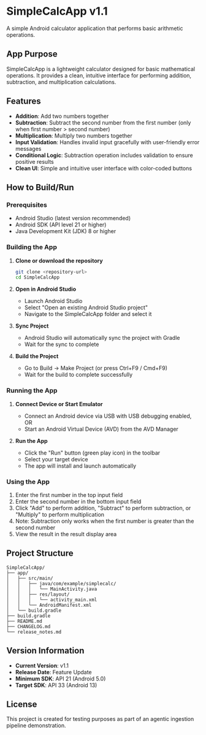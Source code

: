 # SimpleCalcApp v1.1

A simple Android calculator application that performs basic arithmetic operations.

## App Purpose

SimpleCalcApp is a lightweight calculator designed for basic mathematical operations. It provides a clean, intuitive interface for performing addition, subtraction, and multiplication calculations.

## Features

- **Addition**: Add two numbers together
- **Subtraction**: Subtract the second number from the first number (only when first number > second number)
- **Multiplication**: Multiply two numbers together
- **Input Validation**: Handles invalid input gracefully with user-friendly error messages
- **Conditional Logic**: Subtraction operation includes validation to ensure positive results
- **Clean UI**: Simple and intuitive user interface with color-coded buttons

## How to Build/Run

### Prerequisites

- Android Studio (latest version recommended)
- Android SDK (API level 21 or higher)
- Java Development Kit (JDK) 8 or higher

### Building the App

1. **Clone or download the repository**
   ```bash
   git clone <repository-url>
   cd SimpleCalcApp
   ```

2. **Open in Android Studio**
   - Launch Android Studio
   - Select "Open an existing Android Studio project"
   - Navigate to the SimpleCalcApp folder and select it

3. **Sync Project**
   - Android Studio will automatically sync the project with Gradle
   - Wait for the sync to complete

4. **Build the Project**
   - Go to Build → Make Project (or press Ctrl+F9 / Cmd+F9)
   - Wait for the build to complete successfully

### Running the App

1. **Connect Device or Start Emulator**
   - Connect an Android device via USB with USB debugging enabled, OR
   - Start an Android Virtual Device (AVD) from the AVD Manager

2. **Run the App**
   - Click the "Run" button (green play icon) in the toolbar
   - Select your target device
   - The app will install and launch automatically

### Using the App

1. Enter the first number in the top input field
2. Enter the second number in the bottom input field
3. Click "Add" to perform addition, "Subtract" to perform subtraction, or "Multiply" to perform multiplication
4. Note: Subtraction only works when the first number is greater than the second number
5. View the result in the result display area

## Project Structure

```
SimpleCalcApp/
├── app/
│   ├── src/main/
│   │   ├── java/com/example/simplecalc/
│   │   │   └── MainActivity.java
│   │   ├── res/layout/
│   │   │   └── activity_main.xml
│   │   └── AndroidManifest.xml
│   └── build.gradle
├── build.gradle
├── README.md
├── CHANGELOG.md
└── release_notes.md
```

## Version Information

- **Current Version**: v1.1
- **Release Date**: Feature Update
- **Minimum SDK**: API 21 (Android 5.0)
- **Target SDK**: API 33 (Android 13)

## License

This project is created for testing purposes as part of an agentic ingestion pipeline demonstration. 